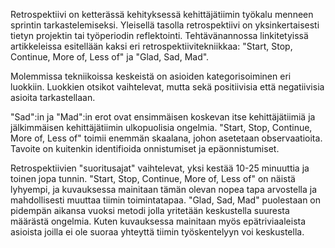 Retrospektiivi on ketterässä kehityksessä kehittäjätiimin työkalu menneen sprintin tarkastelemiseksi. Yleisellä tasolla retrospektiivi on yksinkertaisesti tietyn projektin tai työperiodin reflektointi. Tehtävänannossa linkitetyissä artikkeleissa esitellään kaksi eri retrospektiivitekniikkaa: "Start, Stop, Continue, More of, Less of" ja "Glad, Sad, Mad". 

Molemmissa tekniikoissa keskeistä on asioiden kategorisoiminen eri luokkiin. Luokkien otsikot vaihtelevat, mutta sekä positiivisia että negatiivisia asioita tarkastellaan. 

"Sad":in ja "Mad":in erot ovat ensimmäisen koskevan itse kehittäjätiimiä ja jälkimmäisen kehittäjätiimin ulkopuolisia ongelmia. "Start, Stop, Continue, More of, Less of" toimii enemmän skaalana, johon asetetaan observaatioita. Tavoite on kuitenkin identifioida onnistumiset ja epäonnistumiset. 

Retrospektiivien "suoritusajat" vaihtelevat, yksi kestää 10-25 minuuttia ja toinen jopa tunnin. "Start, Stop, Continue, More of, Less of" on näistä lyhyempi, ja kuvauksessa mainitaan tämän olevan nopea tapa arvostella ja mahdollisesti muuttaa tiimin toimintatapaa. "Glad, Sad, Mad" puolestaan on pidempän aikansa vuoksi metodi jolla yritetään keskustella suuresta määrästä ongelmia. Kuten kuvauksessa mainitaan myös epätriviaaleista asioista joilla ei ole suoraa yhteyttä tiimin työskentelyyn voi keskustella.